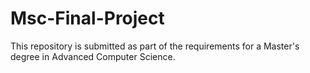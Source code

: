 # Msc-Final-Project
This repository is submitted as part of the requirements for a Master's degree in Advanced Computer Science.
